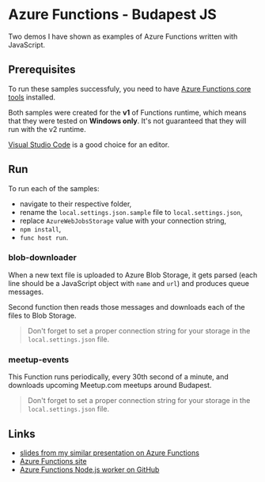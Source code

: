 # Azure Functions - Budapest JS

Two demos I have shown as examples of Azure Functions written with JavaScript.

## Prerequisites

To run these samples successfuly, you need to have [Azure Functions core tools](https://www.npmjs.com/package/azure-functions-core-tools) installed.

Both samples were created for the **v1** of Functions runtime, which means that they were tested on **Windows only**. It's not guaranteed that they will run with the v2 runtime.

[Visual Studio Code](https:/code.visualstudio.com) is a good choice for an editor.

## Run

To run each of the samples:

* navigate to their respective folder, 
* rename the `local.settings.json.sample` file to `local.settings.json`,
* replace `AzureWebJobsStorage` value with your connection string,
* `npm install`,
* `func host run`.

### blob-downloader

When a new text file is uploaded to Azure Blob Storage, it gets parsed (each line should be a JavaScript object with `name` and `url`) and produces queue messages.

Second function then reads those messages and downloads each of the files to Blob Storage.

> Don't forget to set a proper connection string for your storage in the `local.settings.json` file.

### meetup-events

This Function runs periodically, every 30th second of a minute, and downloads upcoming Meetup.com meetups around Budapest.

> Don't forget to set a proper connection string for your storage in the `local.settings.json` file.

## Links

* [slides from my similar presentation on Azure Functions](https://codez.deedx.cz/talks/wug-days-2018/)
* [Azure Functions site](https://azure.microsoft.com/services/functions/)
* [Azure Functions Node.js worker on GitHub](https://github.com/Azure/azure-functions-nodejs-worker)